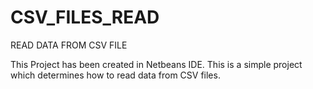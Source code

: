 # CSV_FILES_READ
READ DATA FROM CSV FILE

This Project has been created in Netbeans IDE. 
This is a simple project which determines how to read data from CSV files.
